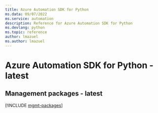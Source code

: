 ```yaml
---
title: Azure Automation SDK for Python
ms.data: 09/07/2022
ms.service: automation
description: Reference for Azure Automation SDK for Python
ms.devlang: python
ms.topic: reference
author: lmazuel
ms.author: lmazuel
---
```

# Azure Automation SDK for Python - latest

## Management packages - latest
[!INCLUDE [mgmt-packages](automation-mgmt-index.md)]